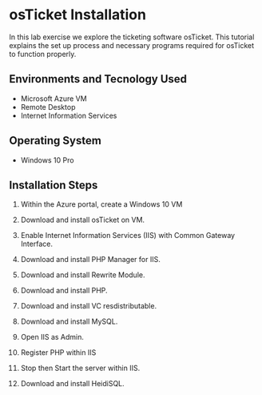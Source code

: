 <h1> osTicket Installation </h1>
In this lab exercise we explore the ticketing software osTicket. This tutorial explains the set up process and necessary programs required for osTicket to function properly. 

<h2> Environments and Tecnology Used </h2>

- Microsoft Azure VM
- Remote Desktop
- Internet Information Services

<h2> Operating System </h2>

- Windows 10 Pro

<h2> Installation Steps </h2>

1. Within the Azure portal, create a Windows 10 VM

2. Download and install osTicket on VM. 
 
3. Enable Internet Information Services (IIS) with Common Gateway Interface. 

4. Download and install PHP Manager for IIS. 

5. Download and install Rewrite Module. 

6. Download and install PHP. 

7. Download and install VC resdistributable. 

8. Download and install MySQL. 

9. Open IIS as Admin. 

10. Register PHP within IIS  

11. Stop then Start the server within IIS. 

12. Download and install HeidiSQL. 


